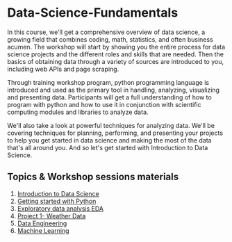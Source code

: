 # Data-Science-Fundamentals
In this course, we'll get a comprehensive overview of data science, a growing field that combines coding, math, statistics, and often business acumen. The workshop will start by showing you the entire process for data science projects and the different roles and skills that are needed. Then the basics of obtaining data through a variety of sources are introduced to you, including web APIs and page scraping. 

Through training workshop program, python programming language is introduced and used as the primary tool in handling, analyzing, visualizing and presenting data. Participants will get a full understanding of how to program with python and how to use it in conjunction with scientific computing modules and libraries to analyze data. 

We'll also take a look at powerful techniques for analyzing data. We'll be covering techniques for planning, performing, and presenting your projects to help you get started in data science and making the most of the data that's all around you. And so let's get started with Introduction to Data Science.

## Topics & Workshop sessions materials
1. [Introduction to Data Science](https://github.com/Abdel-Razzak/DSF/tree/1-Introduction-to-Data-Science)
2. [Getting started with Python](https://github.com/Abdel-Razzak/DSF/tree/2--getting-started-with-Python)
3. [Exploratory data analysis EDA](https://github.com/Abdel-Razzak/DSF/tree/3-EDA)
4. [Project 1- Weather Data](https://github.com/Abdel-Razzak/DSF/tree/Project-1--Weather-Data)
5. [Data Engineering](https://github.com/Abdel-Razzak/DSF/tree/Data-Engineering)
6. [Machine Learning](https://github.com/Abdel-Razzak/DSF/tree/machine-learning)

